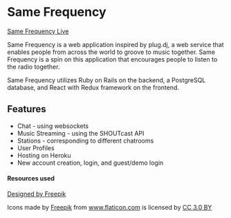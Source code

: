 # Same Frequency


[Same Frequency Live](https://still-taiga-52460.herokuapp.com/#/)

Same Frequency is a web application inspired by plug.dj, a web service that enables people from across the world to groove to music together. Same Frequency is a spin on this application that encourages people to listen to the radio together.

Same Frequency utilizes Ruby on Rails on the backend, a PostgreSQL database, and React with Redux framework on the frontend.

## Features

* Chat - using websockets
* Music Streaming - using the SHOUTcast API
* Stations - corresponding to different chatrooms
* User Profiles
* Hosting on Heroku
* New account creation, login, and guest/demo login

#### Resources used
<a href='http://www.freepik.com/free-photo/vintage-radio_1011596.htm'>Designed by Freepik</a>
<div>Icons made by <a href="http://www.freepik.com" title="Freepik">Freepik</a> from <a href="http://www.flaticon.com" title="Flaticon">www.flaticon.com</a> is licensed by <a href="http://creativecommons.org/licenses/by/3.0/" title="Creative Commons BY 3.0" target="_blank">CC 3.0 BY</a></div>
